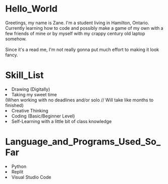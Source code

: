 # Hello_World
<body>
  <p>Greetings, my name is Zane. I'm a student living in Hamilton, Ontario.<br>Currently learning how to code and possibly make a game of my own with a few friends of mine or by myself with my crappy century old laptop somehow.<br><br>Since it's a read me, I'm not really gonna put much effort to making it look fancy.</p>
</body>

# Skill_List
<li>Drawing (Digitally)</li>
<li>Taking my sweet time<br>(When working with no deadlines and/or solo // Will take like months to finished)</li>
<li>Creative Thinking</li>
<li>Coding (Basic/Beginner Level)</li>
<li>Self-Learning with a little bit of class knowledge</li>

# Language_and_Programs_Used_So_Far
<li>Python</li>
<li>Replit</li>
<li>Visual Studio Code</li>

